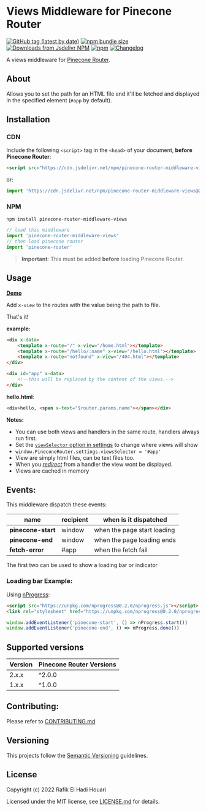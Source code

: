 # Views Middleware for Pinecone Router

[![GitHub tag (latest by date)](https://img.shields.io/github/v/tag/pinecone-router/middleware-views?color=%2337C8AB&label=version&sort=semver)](https://github.com/pinecone-router/middleware-views/tree/2.0.1)
[![npm bundle size](https://img.shields.io/bundlephobia/minzip/pinecone-router-middleware-views?color=37C8AB)](https://bundlephobia.com/result?p=pinecone-router-middleware-views@2.0.1)
[![Downloads from Jsdelivr NPM](https://img.shields.io/jsdelivr/npm/hm/pinecone-router-middleware-views?color=%2337C8AB&&logo=npm)](https://www.jsdelivr.com/package/npm/pinecone-router-middleware-views)
[![npm](https://img.shields.io/npm/dm/pinecone-router-middleware-views?color=37C8AB&label=npm&logo=npm&logoColor=37C8AB)](https://npmjs.com/package/pinecone-router-middleware-views)
[![Changelog](https://img.shields.io/badge/change-log-%2337C8AB)](/CHANGELOG.md)

A views middleware for [Pinecone Router](https://github.com/pinecone-router/router).

## About

Allows you to set the path for an HTML file and it'll be fetched and displayed in the specified element (`#app` by default).

## Installation

### CDN

Include the following `<script>` tag in the `<head>` of your document, **before Pinecone Router**:

```html
<script src="https://cdn.jsdelivr.net/npm/pinecone-router-middleware-views@2.x.x/dist/views.min.js"></script>
```

or:

```javascript
import 'https://cdn.jsdelivr.net/npm/pinecone-router-middleware-views@2.x.x/dist/views.min.js'
```

### NPM

```
npm install pinecone-router-middleware-views
```

```javascript
// load this middleware
import 'pinecone-router-middleware-views'
// then load pinecone router
import 'pinecone-router'
```

> **Important**: This must be added **before** loading Pinecone Router.

## Usage

[**Demo**](https://pinecone-example-views.vercel.app)

Add `x-view` to the routes with the value being the path to file.

That's it!

**example:**

```html
<div x-data>
	<template x-route="/" x-view="/home.html"></template>
	<template x-route="/hello/:name" x-view="/hello.html"></template>
	<template x-route="notfound" x-view="/404.html"></template>
</div>

<div id="app" x-data>
	<!--this will be replaced by the content of the views.-->
</div>
```

**hello.html**:

```html
<div>hello, <span x-text="$router.params.name"></span></div>
```

**Notes:**

-   You can use both views and handlers in the same route, handlers always run first.
-   Set the [`viewSelector` option in settings](https://github.com/pinecone-router/router#settings) to change where views will show
-   `window.PineconeRouter.settings.viewsSelector = '#app'`
-   View are simply html files, can be text files too.
-   When you [_redirect_](https://github.com/pinecone-router/router#redirecting) from a handler the view wont be displayed.
-   Views are cached in memory

## Events:

This middleware dispatch these events:

| name               | recipient | when is it dispatched       |
| ------------------ | --------- | --------------------------- |
| **pinecone-start** | window    | when the page start loading |
| **pinecone-end**   | window    | when the page loading ends  |
| **fetch-error**    | #app      | when the fetch fail         |

The first two can be used to show a loading bar or indicator

### Loading bar Example:

Using [nProgress](http://ricostacruz.com/nprogress):

```html
<script src="https://unpkg.com/nprogress@0.2.0/nprogress.js"></script>
<link rel="stylesheet" href="https://unpkg.com/nprogress@0.2.0/nprogress.css" />
```

```js
window.addEventListener('pinecone-start', () => nProgress.start())
window.addEventListener('pinecone-end', () => nProgress.done())
```

## Supported versions

| Version | Pinecone Router Versions |
| ------- | ------------------------ |
| 2.x.x   | ^2.0.0                   |
| 1.x.x   | ^1.0.0                   |

## Contributing:

Please refer to [CONTRIBUTING.md](/CONTRIBUTING.md)

## Versioning

This projects follow the [Semantic Versioning](https://semver.org/) guidelines.

## License

Copyright (c) 2022 Rafik El Hadi Houari

Licensed under the MIT license, see [LICENSE.md](LICENSE.md) for details.
